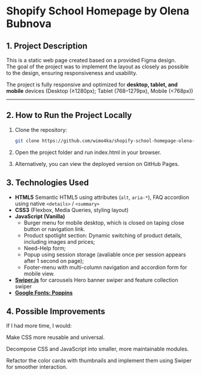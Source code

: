 # Shopify School Homepage by Olena Bubnova

## 1. Project Description
This is a static web page created based on a provided Figma design.  
The goal of the project was to implement the layout as closely as possible to the design, ensuring responsiveness and usability.

The project is fully responsive and optimized for **desktop, tablet, and mobile** devices (Desktop (≥1280px); Tablet (768–1279px), Mobile (<768px))

---

## 2. How to Run the Project Locally
1. Clone the repository:
   ```bash
   git clone https://github.com/wimo4ka/shopify-school-homepage-olena-bubnova.git
2. Open the project folder and run index.html in your browser.

3. Alternatively, you can view the deployed version on GitHub Pages.

## 3. Technologies Used

- **HTML5** 
  Semantic HTML5 using attributes (`alt`, `aria-*`), 
  FAQ accordion using native `<details>` / `<summary>`
- **CSS3** 
  (Flexbox, Media Queries, styling layout)
- **JavaScript (Vanilla)**
  - Burger menu for mobile desktop, which is closed on taping close button or navigation link.
  - Product spotlight section: Dynamic switching of product details, including images and prices;
  - Need-Help form;
  - Popup using session storage (avaliable once per session appears after 1 second on page);
  - Footer-menu with multi-column navigation and accordion form for mobile view.
- **[Swiper.js](https://swiperjs.com/)** for carousels
  Hero banner swiper and feature collection swiper
- **[Google Fonts: Poppins](https://fonts.google.com/specimen/Poppins)**

## 4. Possible Improvements

If I had more time, I would:

Make CSS more reusable and universal.

Decompose CSS and JavaScript into smaller, more maintainable modules.

Refactor the color cards with thumbnails and implement them using Swiper for smoother interaction.